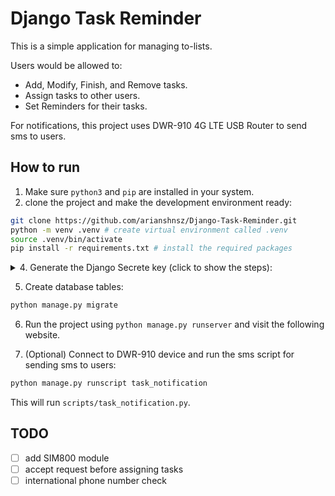 # Django Task Reminder

This is a simple application for managing to-lists.

Users would be allowed to:
   - Add, Modify, Finish, and Remove tasks.
   - Assign tasks to other users.
   - Set Reminders for their tasks.
   
For notifications, this project uses DWR-910 4G LTE USB Router to send sms to users.

## How to run

1. Make sure `python3` and `pip` are installed in your system.
2. clone the project and make the development environment ready:

```bash
git clone https://github.com/arianshnsz/Django-Task-Reminder.git
python -m venv .venv # create virtual environment called .venv
source .venv/bin/activate
pip install -r requirements.txt # install the required packages
```
<details>

<summary> 
4. Generate the Django Secrete key (click to show the steps): 
</summary>

   * Access the Python Interactive Shell:
   
   ```bash
   django-admin shell
   ```
   
   * Import the `get_random_secret_key()` function from `django.core.management.utils`:
   
   ```bash
   from django.core.management.utils import get_random_secret_key
   ```
   
   * Generate the Secrete key using `get_random_secret_key()` function:
   
   ```bash
   get_random_secret_key()
   ```
   
   * In the existing directory, create a file name `.env` and paste the following line inside it:
   
   ```
   SECRET_KEY = "... paste your generated secret key ..."
   ```
</details>

5. Create database tables:
```bash
python manage.py migrate
```
6. Run the project using `python manage.py runserver` and visit the following website.

7. (Optional) Connect to DWR-910 device and run the sms script for sending sms to users:

```bash
python manage.py runscript task_notification
```
   This will run `scripts/task_notification.py`.
   
## TODO

- [ ] add SIM800 module
- [ ] accept request before assigning tasks
- [ ] international phone number check
